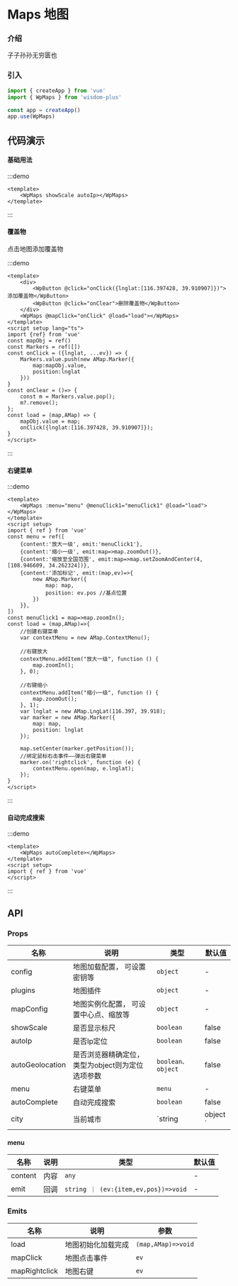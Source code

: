 # Maps 地图

### 介绍

子子孙孙无穷匮也

### 引入

```js
import { createApp } from 'vue'
import { WpMaps } from 'wisdom-plus'

const app = createApp()
app.use(WpMaps)
```

## 代码演示

#### 基础用法

:::demo
```vue
<template>
    <WpMaps showScale autoIp></WpMaps>
</template>
```
:::

#### 覆盖物

点击地图添加覆盖物

:::demo

```vue
<template>
    <div>
        <WpButton @click="onClick({lnglat:[116.397428, 39.910907]})">添加覆盖物</WpButton>
        <WpButton @click="onClear">删除覆盖物</WpButton>
    </div>
    <WpMaps @mapClick="onClick" @load="load"></WpMaps>
</template>
<script setup lang="ts">
import {ref} from 'vue'
const mapObj = ref()
const Markers = ref([])
const onClick = ({lnglat, ...ev}) => {
    Markers.value.push(new AMap.Marker({
        map:mapObj.value,
        position:lnglat
    }))
}
const onClear = ()=> {
    const m = Markers.value.pop();
    m?.remove();
};
const load = (map,AMap) => {
    mapObj.value = map;
    onClick({lnglat:[116.397428, 39.910907]});
}
</script>
```
:::



#### 右键菜单

:::demo
```vue
<template>
    <WpMaps :menu="menu" @menuClick1="menuClick1" @load="load"></WpMaps>
</template>
<script setup>
import { ref } from 'vue'
const menu = ref([
    {content:'放大一级', emit:'menuClick1'},
    {content:'缩小一级', emit:map=>map.zoomOut()},
    {content:'缩放至全国范围', emit:map=>map.setZoomAndCenter(4, [108.946609, 34.262324])},
    {content:'添加标记', emit:(map,ev)=>{
        new AMap.Marker({
            map: map,
            position: ev.pos //基点位置
        })
    }},
])
const menuClick1 = map=>map.zoomIn();
const load = (map,AMap)=>{
    //创建右键菜单
    var contextMenu = new AMap.ContextMenu();

    //右键放大
    contextMenu.addItem("放大一级", function () {
        map.zoomIn();
    }, 0);

    //右键缩小
    contextMenu.addItem("缩小一级", function () {
        map.zoomOut();
    }, 1);
    var lnglat = new AMap.LngLat(116.397, 39.918);
    var marker = new AMap.Marker({
        map: map,
        position: lnglat
    });

    map.setCenter(marker.getPosition());
    //绑定鼠标右击事件——弹出右键菜单
    marker.on('rightclick', function (e) {
        contextMenu.open(map, e.lnglat);
    });
}
</script>
```
:::


#### 自动完成搜索

:::demo
```vue
<template>
    <WpMaps autoComplete></WpMaps>
</template>
<script setup>
import { ref } from 'vue'
</script>
```
:::

## API

### Props

| 名称 | 说明                           | 类型                | 默认值 |
| ------- |------------------------------|-------------------|--|
| config | 地图加载配置， 可设置密钥等               | `object`          | - |
| plugins | 地图插件                         | `object`          | - |
| mapConfig | 地图实例化配置， 可设置中心点、缩放等          | `object`          | - |
| showScale | 是否显示标尺                       | `boolean`         | false |
| autoIp | 是否Ip定位                       | `boolean`         | false |
| autoGeolocation | 是否浏览器精确定位， 类型为object则为定位选项参数 | `boolean、object ` | false |
| menu | 右键菜单                         | `menu `       | - |
| autoComplete | 自动完成搜索                         | `boolean `       | false |
| city | 当前城市                         | `string|object `       | 全国 |

#### menu
| 名称      | 说明 | 类型    | 默认值 |
|---------|--|-------|-----|
| content | 内容 | `any` | -   |
| emit    | 回调 | `string ｜ (ev:{item,ev,pos})=>void` | -   |


### Emits

| 名称 | 说明 | 参数 |
| ---- |--| ---- |
| load | 地图初始化加载完成 | `(map,AMap)=>void` |
| mapClick | 地图点击事件 | `ev` |
| mapRightclick | 地图右键 | `ev` |

